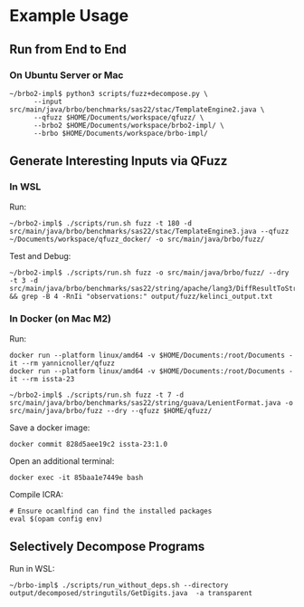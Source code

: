 # Example Usage

## Run from End to End

### On Ubuntu Server or Mac

```shell
~/brbo2-impl$ python3 scripts/fuzz+decompose.py \
      --input src/main/java/brbo/benchmarks/sas22/stac/TemplateEngine2.java \
      --qfuzz $HOME/Documents/workspace/qfuzz/ \
      --brbo2 $HOME/Documents/workspace/brbo2-impl/ \
      --brbo $HOME/Documents/workspace/brbo-impl/
```

## Generate Interesting Inputs via QFuzz

### In WSL

Run:
```shell
~/brbo2-impl$ ./scripts/run.sh fuzz -t 180 -d src/main/java/brbo/benchmarks/sas22/stac/TemplateEngine3.java --qfuzz ~/Documents/workspace/qfuzz_docker/ -o src/main/java/brbo/fuzz/
```

Test and Debug:
```shell
~/brbo2-impl$ ./scripts/run.sh fuzz -o src/main/java/brbo/fuzz/ --dry -t 3 -d src/main/java/brbo/benchmarks/sas22/string/apache/lang3/DiffResultToString.java && grep -B 4 -RnIi "observations:" output/fuzz/kelinci_output.txt
```

### In Docker (on Mac M2) 

Run:
```shell
docker run --platform linux/amd64 -v $HOME/Documents:/root/Documents -it --rm yannicnoller/qfuzz
docker run --platform linux/amd64 -v $HOME/Documents:/root/Documents -it --rm issta-23

~/brbo2-impl$ ./scripts/run.sh fuzz -t 7 -d src/main/java/brbo/benchmarks/sas22/string/guava/LenientFormat.java -o src/main/java/brbo/fuzz --dry --qfuzz $HOME/qfuzz/
```

Save a docker image:
```shell
docker commit 828d5aee19c2 issta-23:1.0 
```

Open an additional terminal:
```shell
docker exec -it 85baa1e7449e bash
```

Compile ICRA:
```shell
# Ensure ocamlfind can find the installed packages
eval $(opam config env)
```

## Selectively Decompose Programs

Run in WSL:
```shell
~/brbo-impl$ ./scripts/run_without_deps.sh --directory output/decomposed/stringutils/GetDigits.java  -a transparent
```